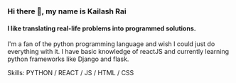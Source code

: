 ### Hi there 👋, my name is Kailash Rai
#### I like translating real-life problems into programmed solutions.
I'm a fan of the python programming language and wish I could just do everything with it. I have basic knowledge of reactJS and currently learning python frameworks like Django and flask.

Skills: PYTHON / REACT / JS / HTML / CSS






